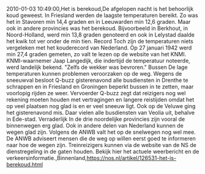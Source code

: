 2010-01-03 10:49:00,Het is berekoud,De afgelopen nacht is het behoorlijk koud geweest. In Friesland werden de laagste temperaturen bereikt. Zo was het in Stavoren min 14,4 graden en in Leeuwarden min 12,6 graden. Maar ook in andere provincies was het berekoud. Bijvoorbeeld in Berkhout, in Noord-Holland, werd min 13,8 graden genoteerd en ook in Lelystad daalde het kwik tot ver onder de min tien. Record Toch zijn de temperaturen niets vergeleken met het kouderecord van Nederland. Op 27 januari 1942 werd min 27,4 graden gemeten, zo valt te lezen op de website van het KNMI. KNMI-waarnemer Jaap Langedijk, die indertijd de temperatuur noteerde, werd landelijk bekend. "Zelfs de wekker was bevroren." Bussen De lage temperaturen kunnen problemen veroorzaken op de weg. Wegens de sneeuwval besloot Q-buzz gisterenavond alle busdiensten in Drenthe te schrappen en in Friesland en Groningen beperkt bussen in te zetten, maar voorlopig rijden ze weer. Vervoerder Q-buzz zegt dat reizigers nog wel rekening moeten houden met vertragingen en langere reistijden omdat het op veel plaatsen nog glad is en er veel sneeuw ligt. Ook op de Veluwe ging het gisterenavond mis. Daar vielen alle busdiensten van Veolia uit, behalve in Ede-stad. Verraderlijk In de drie noordelijke provincies zijn vooral de binnenwegen erg glad. Ook in andere delen van Nederland kunnen de wegen glad zijn. Volgens de ANWB valt het op de snelwegen nog wel mee. De ANWB adviseert mensen die de weg op willen eerst goed te informeren naar hoe de wegen zijn. Treinreizigers kunnen via de website van de NS de dienstregeling in de gaten houden. Bekijk hier het actuele weerbericht en de verkeersinformatie.,Binnenland,https://nos.nl/artikel/126531-het-is-berekoud.html